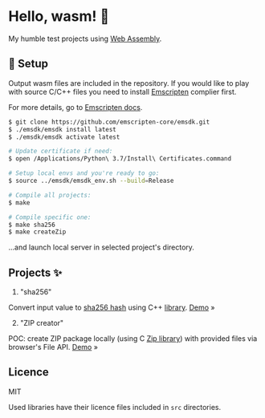 # Hello, wasm! 👋

My humble test projects using [Web Assembly](https://webassembly.org/).

## 🐙 Setup

Output wasm files are included in the repository. If you would like to play with source C/C++ files you need to install [Emscripten](https://emscripten.org/) complier first.

For more details, go to [Emscripten docs](https://emscripten.org/docs/getting_started/downloads.html).

```bash
$ git clone https://github.com/emscripten-core/emsdk.git
$ ./emsdk/emsdk install latest
$ ./emsdk/emsdk activate latest

# Update certificate if need:
$ open /Applications/Python\ 3.7/Install\ Certificates.command

# Setup local envs and you're ready to go:
$ source ../emsdk/emsdk_env.sh --build=Release
```

```bash
# Compile all projects:
$ make

# Compile specific one:
$ make sha256
$ make createZip
```

...and launch local server in selected project's directory.

## Projects ✨

1. "sha256"

Convert input value to [sha256 hash](https://en.wikipedia.org/wiki/SHA-2) using C++ [library](http://www.zedwood.com/article/cpp-sha256-function). [Demo](https://piotrkabacinski.github.io/WASM-experiments/hash/) &raquo;

2. "ZIP creator"

POC: create ZIP package locally (using C [Zip library](https://github.com/kuba--/zip)) with provided files via browser's File API. [Demo](https://piotrkabacinski.github.io/WASM-experiments/zip/) &raquo;

## Licence

MIT

Used libraries have their licence files included in `src` directories.
